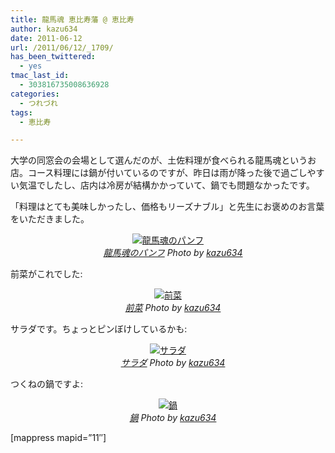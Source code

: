 ```yaml
---
title: 龍馬魂 恵比寿藩 @ 恵比寿
author: kazu634
date: 2011-06-12
url: /2011/06/12/_1709/
has_been_twittered:
  - yes
tmac_last_id:
  - 303816735008636928
categories:
  - つれづれ
tags:
  - 恵比寿

---
```

大学の同窓会の会場として選んだのが、土佐料理が食べられる龍馬魂というお店。コース料理には鍋が付いているのですが、昨日は雨が降った後で過ごしやすい気温でしたし、店内は冷房が結構かかっていて、鍋でも問題なかったです。

「料理はとても美味しかったし、価格もリーズナブル」と先生にお褒めのお言葉をいただきました。

<p style="text-align: center;">
<a href="http://www.flickr.com/photos/42332031@N02/5822816939/" onclick="__gaTracker('send', 'event', 'outbound-article', 'http://www.flickr.com/photos/42332031@N02/5822816939/', '');" title="龍馬魂のパンフ by kazu634, on Flickr" rel="nofollow"  target="_blank"><img class="flickr_photo aligncenter" src="http://farm4.static.flickr.com/3370/5822816939_b9dd331b4d.jpg" alt="龍馬魂のパンフ" /></a><br /> <cite class="flickr_photographer"><img src="http://www.flickr.com/favicon.ico" alt="" width="16" /><a href="http://www.flickr.com/photos/42332031@N02/5822816939/" onclick="__gaTracker('send', 'event', 'outbound-article', 'http://www.flickr.com/photos/42332031@N02/5822816939/', '龍馬魂のパンフ');" rel="nofollow"  target="_blank">龍馬魂のパンフ</a> Photo by <a href="http://www.flickr.com/photos/42332031@N02/" onclick="__gaTracker('send', 'event', 'outbound-article', 'http://www.flickr.com/photos/42332031@N02/', 'kazu634');" rel="nofollow"  target="_blank">kazu634</a></cite>
</p>

<!--more-->


  
前菜がこれでした:

<p style="text-align: center;">
<a href="http://www.flickr.com/photos/42332031@N02/5823293156/" onclick="__gaTracker('send', 'event', 'outbound-article', 'http://www.flickr.com/photos/42332031@N02/5823293156/', '');" title="前菜 by kazu634, on Flickr" rel="nofollow"  target="_blank"><img class="flickr_photo aligncenter" src="http://farm4.static.flickr.com/3639/5823293156_3a51cbf8f7.jpg" alt="前菜" /></a><br /> <cite class="flickr_photographer"><img src="http://www.flickr.com/favicon.ico" alt="" width="16" /><a href="http://www.flickr.com/photos/42332031@N02/5823293156/" onclick="__gaTracker('send', 'event', 'outbound-article', 'http://www.flickr.com/photos/42332031@N02/5823293156/', '前菜');" rel="nofollow"  target="_blank">前菜</a> Photo by <a href="http://www.flickr.com/photos/42332031@N02/" onclick="__gaTracker('send', 'event', 'outbound-article', 'http://www.flickr.com/photos/42332031@N02/', 'kazu634');" rel="nofollow"  target="_blank">kazu634</a></cite>
</p>

サラダです。ちょっとピンぼけしているかも:

<p style="text-align: center;">
<a href="http://www.flickr.com/photos/42332031@N02/5822730685/" onclick="__gaTracker('send', 'event', 'outbound-article', 'http://www.flickr.com/photos/42332031@N02/5822730685/', '');" title="サラダ by kazu634, on Flickr" rel="nofollow"  target="_blank"><img class="flickr_photo aligncenter" src="http://farm3.static.flickr.com/2789/5822730685_006a9d217b.jpg" alt="サラダ" /></a><br /> <cite class="flickr_photographer"><img src="http://www.flickr.com/favicon.ico" alt="" width="16" /><a href="http://www.flickr.com/photos/42332031@N02/5822730685/" onclick="__gaTracker('send', 'event', 'outbound-article', 'http://www.flickr.com/photos/42332031@N02/5822730685/', 'サラダ');" rel="nofollow"  target="_blank">サラダ</a> Photo by <a href="http://www.flickr.com/photos/42332031@N02/" onclick="__gaTracker('send', 'event', 'outbound-article', 'http://www.flickr.com/photos/42332031@N02/', 'kazu634');" rel="nofollow"  target="_blank">kazu634</a></cite>
</p>

つくねの鍋ですよ:

<p style="text-align: center;">
<a href="http://www.flickr.com/photos/42332031@N02/5823293540/" onclick="__gaTracker('send', 'event', 'outbound-article', 'http://www.flickr.com/photos/42332031@N02/5823293540/', '');" title="鍋 by kazu634, on Flickr" rel="nofollow"  target="_blank"><img class="flickr_photo aligncenter" src="http://farm3.static.flickr.com/2550/5823293540_5000ce6c65.jpg" alt="鍋" /></a><br /> <cite class="flickr_photographer"><img src="http://www.flickr.com/favicon.ico" alt="" width="16" /><a href="http://www.flickr.com/photos/42332031@N02/5823293540/" onclick="__gaTracker('send', 'event', 'outbound-article', 'http://www.flickr.com/photos/42332031@N02/5823293540/', '鍋');" rel="nofollow"  target="_blank">鍋</a> Photo by <a href="http://www.flickr.com/photos/42332031@N02/" onclick="__gaTracker('send', 'event', 'outbound-article', 'http://www.flickr.com/photos/42332031@N02/', 'kazu634');" rel="nofollow"  target="_blank">kazu634</a></cite>
</p>

[mappress mapid=&#8221;11&#8243;]